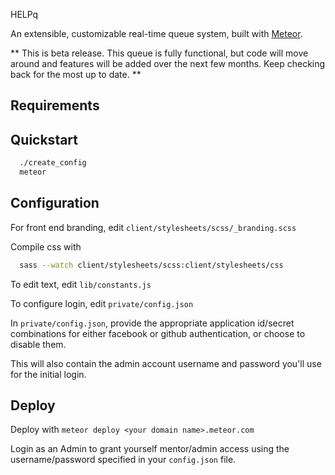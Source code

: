 HELPq

An extensible, customizable real-time queue system, built with [Meteor](https://www.meteor.com/).

** This is beta release. This queue is fully functional, but code will move around and features will be added over the next few months. Keep checking back for the most up to date. **

Requirements
------------

Quickstart
----------
```sh
  ./create_config
  meteor
```

Configuration
-------------
For front end branding, edit `client/stylesheets/scss/_branding.scss`

Compile css with
```sh
  sass --watch client/stylesheets/scss:client/stylesheets/css
```

To edit text, edit `lib/constants.js`

To configure login, edit `private/config.json`

In `private/config.json`, provide the appropriate application id/secret combinations
for either facebook or github authentication, or choose to disable them.

This will also contain the admin account username and password you'll use for the initial login.

Deploy
------

Deploy with `meteor deploy <your domain name>.meteor.com`

Login as an Admin to grant yourself mentor/admin access using the username/password specified in
your `config.json` file.

